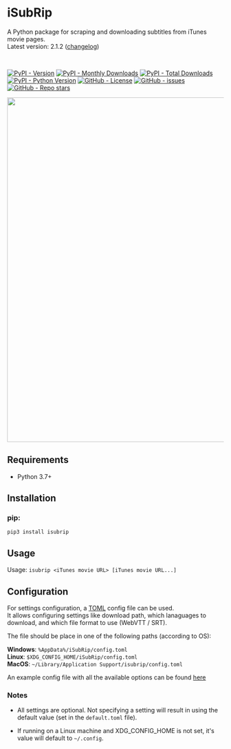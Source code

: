 # iSubRip
A Python package for scraping and downloading subtitles from iTunes movie pages.  
Latest version: 2.1.2 ([changelog](https://github.com/MichaelYochpaz/iSubRip/blob/main/CHANGELOG.md))  

<br/>
  
[![PyPI - Version](https://img.shields.io/pypi/v/isubrip)](https://python.org/pypi/isubrip)
[![PyPI - Monthly Downloads](https://pepy.tech/badge/isubrip/month)](https://pepy.tech/project/isubrip)
[![PyPI - Total Downloads](https://pepy.tech/badge/isubrip)](https://python.org/pypi/isubrip)
[![PyPI - Python Version](https://img.shields.io/pypi/pyversions/isubrip)](https://python.org/pypi/isubrip)
[![GitHub - License](https://img.shields.io/github/license/MichaelYochpaz/iSubRip)](https://github.com/MichaelYochpaz/iSubRip/blob/main/LICENSE)
[![GitHub - issues](https://img.shields.io/github/issues/MichaelYochpaz/iSubRip)](https://github.com/MichaelYochpaz/iSubRip/issues)
[![GitHub - Repo stars](https://img.shields.io/github/stars/MichaelYochpaz/iSubRip.svg?color=yellow)](https://github.com/MichaelYochpaz/iSubRip)
  
<p align="center">
  <a href="#"><img src="https://user-images.githubusercontent.com/8832013/151677574-0539aa8b-7f88-4ae8-a85d-948c5338c873.png" width="800"></a>
</p>


##  Requirements
* Python 3.7+

##  Installation
### pip:
```
pip3 install isubrip
```

## Usage
Usage: ```isubrip <iTunes movie URL> [iTunes movie URL...]```  

## Configuration
For settings configuration, a [TOML](https://toml.io) config file can be used.  
It allows configuring settings like download path, which lanaguages to download, and which file format to use (WebVTT / SRT).  

The file should be place in one of the following paths (according to OS): 

**Windows**: ```%AppData%/iSubRip/config.toml```  
**Linux**: ```$XDG_CONFIG_HOME/iSubRip/config.toml```  
**MacOS**: ```~/Library/Application Support/isubrip/config.toml```  

An example config file with all the available options can be found [here](https://github.com/MichaelYochpaz/iSubRip/blob/main/config.toml)

### Notes
* All settings are optional. Not specifying a setting will result in using the default value (set in the `default.toml` file).

* If running on a Linux machine and XDG_CONFIG_HOME is not set, it's value will default to `~/.config`.
